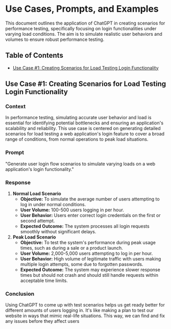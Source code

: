 # Use Cases, Prompts, and Examples

This document outlines the application of ChatGPT in creating scenarios for performance testing, specifically focusing on login functionalities under varying load conditions. The aim is to simulate realistic user behaviors and volumes to ensure robust performance testing.

## Table of Contents

- [Use Case #1: Creating Scenarios for Load Testing Login Functionality](#use-case-1-creating-scenarios-for-load-testing-login-functionality)

## Use Case #1: Creating Scenarios for Load Testing Login Functionality

### Context

In performance testing, simulating accurate user behavior and load is essential for identifying potential bottlenecks and ensuring an application's scalability and reliability. This use case is centered on generating detailed scenarios for load testing a web application's login feature to cover a broad range of conditions, from normal operations to peak load situations.

### Prompt

"Generate user login flow scenarios to simulate varying loads on a web application's login functionality."

### Response

1. **Normal Load Scenario**
   - **Objective:** To simulate the average number of users attempting to log in under normal conditions.
   - **User Volume:** 100-500 users logging in per hour.
   - **User Behavior:** Users enter correct login credentials on the first or second attempt.
   - **Expected Outcome:** The system processes all login requests smoothly without significant delays.
2. **Peak Load Scenario**
   - **Objective:** To test the system's performance during peak usage times, such as during a sale or a product launch.
   - **User Volume:** 2,000-5,000 users attempting to log in per hour.
   - **User Behavior:** High volume of legitimate traffic with users making multiple login attempts, some due to forgotten passwords.
   - **Expected Outcome:** The system may experience slower response times but should not crash and should still handle requests within acceptable time limits.

### Conclusion

Using ChatGPT to come up with test scenarios helps us get ready better for different amounts of users logging in. It's like making a plan to test our website in ways that mimic real-life situations. This way, we can find and fix any issues before they affect users
